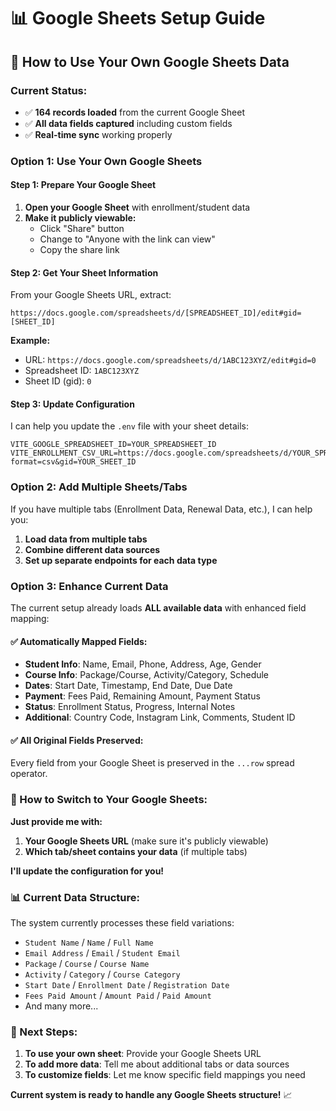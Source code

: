 # 📊 Google Sheets Setup Guide

## 🎯 How to Use Your Own Google Sheets Data

### **Current Status:**
- ✅ **164 records loaded** from the current Google Sheet
- ✅ **All data fields captured** including custom fields
- ✅ **Real-time sync** working properly

### **Option 1: Use Your Own Google Sheets**

#### **Step 1: Prepare Your Google Sheet**
1. **Open your Google Sheet** with enrollment/student data
2. **Make it publicly viewable:**
   - Click "Share" button
   - Change to "Anyone with the link can view"
   - Copy the share link

#### **Step 2: Get Your Sheet Information**
From your Google Sheets URL, extract:
```
https://docs.google.com/spreadsheets/d/[SPREADSHEET_ID]/edit#gid=[SHEET_ID]
```

**Example:**
- URL: `https://docs.google.com/spreadsheets/d/1ABC123XYZ/edit#gid=0`
- Spreadsheet ID: `1ABC123XYZ`
- Sheet ID (gid): `0`

#### **Step 3: Update Configuration**
I can help you update the `.env` file with your sheet details:

```env
VITE_GOOGLE_SPREADSHEET_ID=YOUR_SPREADSHEET_ID
VITE_ENROLLMENT_CSV_URL=https://docs.google.com/spreadsheets/d/YOUR_SPREADSHEET_ID/export?format=csv&gid=YOUR_SHEET_ID
```

### **Option 2: Add Multiple Sheets/Tabs**

If you have multiple tabs (Enrollment Data, Renewal Data, etc.), I can help you:
1. **Load data from multiple tabs**
2. **Combine different data sources**
3. **Set up separate endpoints for each data type**

### **Option 3: Enhance Current Data**

The current setup already loads **ALL available data** with enhanced field mapping:

#### **✅ Automatically Mapped Fields:**
- **Student Info**: Name, Email, Phone, Address, Age, Gender
- **Course Info**: Package/Course, Activity/Category, Schedule
- **Dates**: Start Date, Timestamp, End Date, Due Date
- **Payment**: Fees Paid, Remaining Amount, Payment Status
- **Status**: Enrollment Status, Progress, Internal Notes
- **Additional**: Country Code, Instagram Link, Comments, Student ID

#### **✅ All Original Fields Preserved:**
Every field from your Google Sheet is preserved in the `...row` spread operator.

### **🔧 How to Switch to Your Google Sheets:**

**Just provide me with:**
1. **Your Google Sheets URL** (make sure it's publicly viewable)
2. **Which tab/sheet contains your data** (if multiple tabs)

**I'll update the configuration for you!**

### **📊 Current Data Structure:**

The system currently processes these field variations:
- `Student Name` / `Name` / `Full Name`
- `Email Address` / `Email` / `Student Email`
- `Package` / `Course` / `Course Name`
- `Activity` / `Category` / `Course Category`
- `Start Date` / `Enrollment Date` / `Registration Date`
- `Fees Paid Amount` / `Amount Paid` / `Paid Amount`
- And many more...

### **🚀 Next Steps:**

1. **To use your own sheet**: Provide your Google Sheets URL
2. **To add more data**: Tell me about additional tabs or data sources
3. **To customize fields**: Let me know specific field mappings you need

**Current system is ready to handle any Google Sheets structure!** 📈